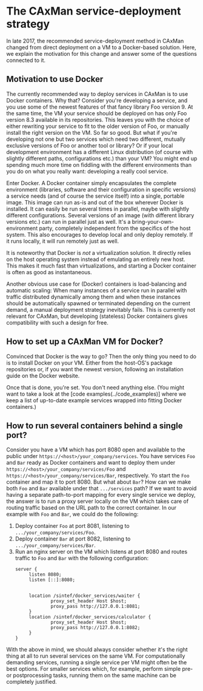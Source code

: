 # The CAxMan service-deployment strategy
In late 2017, the recommended service-deployment method in CAxMan changed from
direct deployment on a VM to a Docker-based solution. Here, we explain the
motivation for this change and answer some of the questions connected to it.

## Motivation to use Docker
The currently recommended way to deploy services in CAxMan is to use Docker
containers. Why that? Consider you're developing a service, and you use some of
the newest features of that fancy library Foo version 9. At the same time, the
VM your service should be deployed on has only Foo version 8.3 available
in its repositories. This leaves you with the choice of either rewriting your
service to fit to the older version of Foo, or manually install the right
version on the VM. So far so good. But what if you're developing not one but
two services which need two different, mutually exclusive versions of Foo or
another tool or library? Or if your local development environment has a
different Linux distribution (of course with slightly different paths,
configurations etc.) than your VM? You might end up spending much more time on
fiddling with the different environments than you do on what you really want:
developing a really cool service.

Enter Docker. A Docker container simply encapsulates the complete environment
(libraries, software and their configuration in specific versions) a service
needs (and of course the service itself) into a single, portable image. This
image can run as-is and out of the box wherever Docker is installed. It can
easily be run several times in parallel, maybe with slightly different
configurations. Several versions of an image (with different library versions
etc.) can run in parallel just as well. It's a bring-your-own-environment
party, completely independent from the specifics of the host system. This also
encourages to develop local and only deploy remotely. If it runs locally, it
will run remotely just as well.

It is noteworthy that Docker is _not_ a virtualization solution. It directly
relies on the host operating system instead of emulating an entirely new host.
This makes it much fast than virtualizations, and starting a Docker container
is often as good as instantaneous.

Another obvious use case for (Docker) containers is load-balancing and
automatic scaling: When many instances of a service run in parallel with
traffic distributed dynamically among them and when these instances should be
automatically spawned or terminated depending on the current demand, a manual
deployment strategy inevitably fails. This is currently not relevant for
CAxMan, but developing (stateless) Docker containers gives compatibility with
such a design for free.

## How to set up a CAxMan VM for Docker?
Convinced that Docker is the way to go? Then the only thing you need to do is
to install Docker on your VM. Either from the host-OS's package repositories
or, if you want the newest version, following an installation guide on the
Docker website.

Once that is done, you're set. You don't need anything else. (You might want to
take a look at the [code examples(../code_examples)] where we keep a list of
up-to-date example services wrapped into fitting Docker containers.)

## How to run several containers behind a single port?
Consider you have a VM which has port 8080 open and available to the public
under `https://<host>/your_company/services`. You have services `Foo` and `Bar`
ready as Docker containers and want to deploy them under
`https://<host>/your_company/services/Foo` and
`https://<host>/your_company/services/Bar`, respectively. Yo start the `Foo`
container and map it to port 8080. But what about `Bar`? How can we make both
`Foo` and `Bar` available under that `.../services` path? If we want to avoid
having a separate path-to-port mapping for every single service we deploy, the
answer is to run a proxy server locally on the VM which takes care of routing
traffic based on the URL path to the correct container. In our example with
`Foo` and `Bar`, we could do the following:
1. Deploy container `Foo` at port 8081, listening to
   `.../your_company/services/Foo`.
2. Deploy container `Bar` at port 8082, listening to
   `.../your_company/services/Bar`.
3. Run an nginx server on the VM which listens at port 8080 and routes traffic
   to `Foo` and `Bar` with the following configuration:
   ```
   server {
        listen 8080;
        listen [::]:8080;


        location /sintef/docker_services/waiter {
                proxy_set_header Host $host;
                proxy_pass http://127.0.0.1:8081;
        }
        location /sintef/docker_services/calculator {
                proxy_set_header Host $host;
                proxy_pass http://127.0.0.1:8082;
        }
   }
   ```

With the above in mind, we should always consider whether it's the right thing
at all to run several services on the same VM. For computationally demanding
services, running a single service per VM might often be the best options. For
smaller services which, for example, perform simple pre- or postprocessing
tasks, running them on the same machine can be completely justified.
